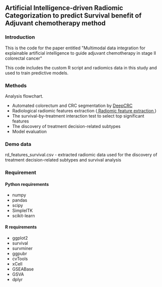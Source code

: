 ## Artificial Intelligence-driven Radiomic Categorization to predict Survival benefit of Adjuvant chemotherapy method

### Introduction
This is the code for the paper entitled "Multimodal data integration for explainable artificial intelligence to guide adjuvant chemotherapy in stage II colorectal cancer"

This code includes the custom R script and radiomics data in this study and used to train predictive models.

### Methods
Analysis flowchart.
- Automated colorectum and CRC segmentation by [
DeepCRC
](https://github.com/cx601/AIRCSA/blob/main/DeepCRC/MICCAI2022_Colonrectal_Cancer.pdf)
- Radiological radiomic features extraction ([
Radiomic feature extraction
](https://github.com/cyxie601/ESCC_ML/tree/master/Feature%20Extraction))
- The survival-by-treatment interaction test to select top significant features
- The discovery of treatment decision-related subtypes
- Model evaluation

### Demo data
rd_features_survival.csv - extracted radiomic data used for the discovery of treatment decision-related subtypes and survival analysis

### Requirement

#### Python requirements
- numpy 
- pandas 
- scipy 
- SimpleITK 
- scikit-learn 

#### R requirements
- ggplot2 
- survival
- survminer
- ggpubr
- cvTools
- xCell
- GSEABase
- GSVA
- dplyr
